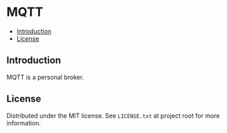 # MQTT
 - [Introduction](#Introduction)
 - [License](#License)

## Introduction
MQTT is a personal broker.

## License
Distributed under the MIT license. See `LICENSE.txt` at project root for more information. 
